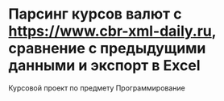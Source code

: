 # Парсинг курсов валют с https://www.cbr-xml-daily.ru, сравнение с предыдущими данными и экспорт в Excel
Курсовой проект по предмету Программирование